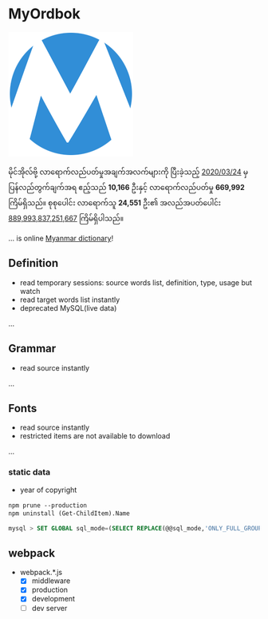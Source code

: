 # MyOrdbok

[![MyOrdbok][logo]](https://www.myordbok.com)

မိုင်အိုလ်ဗို့ လာရောက်လည်ပတ်မှုအချက်အလက်များကို ပြီးခဲ့သည့် [2020/03/24][home]  မှ ပြန်လည်တွက်ချက်အရ ဧည့်သည် **10,166** ဦးနှင့် လာရောက်လည်ပတ်မှု **669,992** ကြိမ်ရှိသည်။ စုစုပေါင်း လာရောက်သူ **24,551** ဦး၏ အလည်အပတ်ပေါင်း [889,993,837,251,667][about] ကြိမ်ရှိပါသည်။

... is online [Myanmar dictionary][home]!

## Definition

- read temporary sessions: source words list, definition, type, usage but watch
- read target words list instantly
- deprecated MySQL(live data)

...

## Grammar

- read source instantly

...

## Fonts

- read source instantly
- restricted items are not available to download

...

### static data

- year of copyright

```shell
npm prune --production
npm uninstall (Get-ChildItem).Name
```

```sql
mysql > SET GLOBAL sql_mode=(SELECT REPLACE(@@sql_mode,'ONLY_FULL_GROUP_BY',''));
```

## webpack

- webpack.*.js
  - [x] middleware
  - [x] production
  - [x] development
  - [ ] dev server

[home]: //www.myordbok.com
[grammar]: //www.myordbok.com/grammar
[fonts]: //www.myordbok.com/myanmar-fonts
[about]: //www.myordbok.com/about
[logo]: /assets/img/MyOrdbok.png "MyOrdbok"
